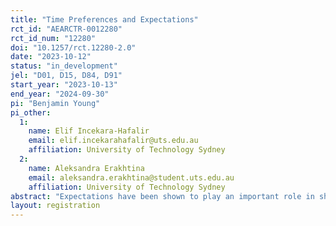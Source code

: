 ```yaml
---
title: "Time Preferences and Expectations"
rct_id: "AEARCTR-0012280"
rct_id_num: "12280"
doi: "10.1257/rct.12280-2.0"
date: "2023-10-12"
status: "in_development"
jel: "D01, D15, D84, D91"
start_year: "2023-10-13"
end_year: "2024-09-30"
pi: "Benjamin Young"
pi_other:
  1:
    name: Elif Incekara-Hafalir
    email: elif.incekarahafalir@uts.edu.au
    affiliation: University of Technology Sydney
  2:
    name: Aleksandra Erakhtina
    email: aleksandra.erakhtina@student.uts.edu.au
    affiliation: University of Technology Sydney
abstract: "Expectations have been shown to play an important role in shaping individual behavior. However, little work has investigated the role that expectations regarding the timing of outcomes play in intertemporal decision making. We conduct a study to in which we exogenously manipulate subjects' expectations of when they will receive payment. Our objective is to test whether the elicited time preferences of individuals are affected by these expectations in a way that is consistent with our hypotheses, which are motivated by a simple application of the theory of expectations-based reference-dependent preferences (Koszegi and Rabin, 2006; 2007) applied to intertemporal choice problems."
layout: registration
---
```


